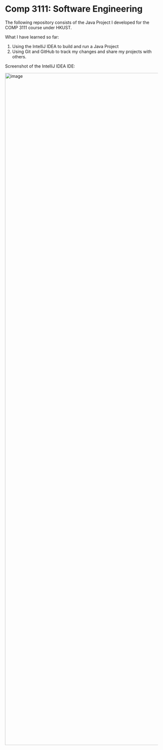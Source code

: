 # Comp 3111: Software Engineering
The following repository consists of the Java Project I developed for the COMP 3111 course under HKUST.

What I have learned so far:
1. Using the IntelliJ IDEA to build and run a Java Project
2. Using Git and GitHub to track my changes and share my projects with others.

Screenshot of the IntelliJ IDEA IDE:

<img width="3420" height="2214" alt="image" src="https://github.com/user-attachments/assets/a42d6d60-ca52-4ef8-952f-5bd487b8db37" />
